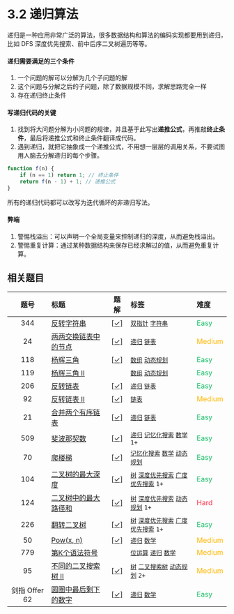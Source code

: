 # 3.2 递归算法

递归是一种应用非常广泛的算法，很多数据结构和算法的编码实现都要用到递归，比如 DFS 深度优先搜索、前中后序二叉树遍历等等。

#### 递归需要满足的三个条件

1. 一个问题的解可以分解为几个子问题的解
2. 这个问题与分解之后的子问题，除了数据规模不同，求解思路完全一样
3. 存在递归终止条件

#### 写递归代码的关键

1. 找到将大问题分解为小问题的规律，并且基于此写出**递推公式**，再推敲**终止条件**，最后将递推公式和终止条件翻译成代码。
2. 遇到递归，就把它抽象成一个递推公式，不用想一层层的调用关系，不要试图用人脑去分解递归的每个步骤。

```javascript
function f(n) {
	if (n == 1) return 1; // 终止条件
	return f(n - 1) + 1; // 递推公式
}
```

所有的递归代码都可以改写为迭代循环的非递归写法。

#### 弊端

1. 警惕栈溢出：可以声明一个全局变量来控制递归的深度，从而避免栈溢出。
2. 警惕重复计算：通过某种数据结构来保存已经求解过的值，从而避免重复计算。

<!-- START TABLE -->
<!-- Please keep comment here to allow auto update -->
<!-- DON'T EDIT THIS SECTION, INSTEAD RE-RUN `npm run lc` TO UPDATE -->


## 相关题目

<!-- prettier-ignore -->
| 题号 | 标题 | 题解 | 标签 | 难度 |
| :------: | :------ | :------: | :------ | :------ |
| 344 | [反转字符串](https://leetcode.com/problems/reverse-string) | [[✓]](/leetcode-js/problem/0344.md) |  [`双指针`](/leetcode-js/outline/tag/two-pointers.md) [`字符串`](/leetcode-js/outline/tag/string.md) | <font color=#15bd66>Easy</font> |
| 24 | [两两交换链表中的节点](https://leetcode.com/problems/swap-nodes-in-pairs) | [[✓]](/leetcode-js/problem/0024.md) |  [`递归`](/leetcode-js/outline/tag/recursion.md) [`链表`](/leetcode-js/outline/tag/linked-list.md) | <font color=#ffb800>Medium</font> |
| 118 | [杨辉三角](https://leetcode.com/problems/pascals-triangle) | [[✓]](/leetcode-js/problem/0118.md) |  [`数组`](/leetcode-js/outline/tag/array.md) [`动态规划`](/leetcode-js/outline/tag/dynamic-programming.md) | <font color=#15bd66>Easy</font> |
| 119 | [杨辉三角 II](https://leetcode.com/problems/pascals-triangle-ii) |  |  [`数组`](/leetcode-js/outline/tag/array.md) [`动态规划`](/leetcode-js/outline/tag/dynamic-programming.md) | <font color=#15bd66>Easy</font> |
| 206 | [反转链表](https://leetcode.com/problems/reverse-linked-list) | [[✓]](/leetcode-js/problem/0206.md) |  [`递归`](/leetcode-js/outline/tag/recursion.md) [`链表`](/leetcode-js/outline/tag/linked-list.md) | <font color=#15bd66>Easy</font> |
| 92 | [反转链表 II](https://leetcode.com/problems/reverse-linked-list-ii) | [[✓]](/leetcode-js/problem/0092.md) |  [`链表`](/leetcode-js/outline/tag/linked-list.md) | <font color=#ffb800>Medium</font> |
| 21 | [合并两个有序链表](https://leetcode.com/problems/merge-two-sorted-lists) | [[✓]](/leetcode-js/problem/0021.md) |  [`递归`](/leetcode-js/outline/tag/recursion.md) [`链表`](/leetcode-js/outline/tag/linked-list.md) | <font color=#15bd66>Easy</font> |
| 509 | [斐波那契数](https://leetcode.com/problems/fibonacci-number) | [[✓]](/leetcode-js/problem/0509.md) |  [`递归`](/leetcode-js/outline/tag/recursion.md) [`记忆化搜索`](/leetcode-js/outline/tag/memoization.md) [`数学`](/leetcode-js/outline/tag/math.md) `1+` | <font color=#15bd66>Easy</font> |
| 70 | [爬楼梯](https://leetcode.com/problems/climbing-stairs) | [[✓]](/leetcode-js/problem/0070.md) |  [`记忆化搜索`](/leetcode-js/outline/tag/memoization.md) [`数学`](/leetcode-js/outline/tag/math.md) [`动态规划`](/leetcode-js/outline/tag/dynamic-programming.md) | <font color=#15bd66>Easy</font> |
| 104 | [二叉树的最大深度](https://leetcode.com/problems/maximum-depth-of-binary-tree) | [[✓]](/leetcode-js/problem/0104.md) |  [`树`](/leetcode-js/outline/tag/tree.md) [`深度优先搜索`](/leetcode-js/outline/tag/depth-first-search.md) [`广度优先搜索`](/leetcode-js/outline/tag/breadth-first-search.md) `1+` | <font color=#15bd66>Easy</font> |
| 124 | [二叉树中的最大路径和](https://leetcode.com/problems/binary-tree-maximum-path-sum) | [[✓]](/leetcode-js/problem/0124.md) |  [`树`](/leetcode-js/outline/tag/tree.md) [`深度优先搜索`](/leetcode-js/outline/tag/depth-first-search.md) [`动态规划`](/leetcode-js/outline/tag/dynamic-programming.md) `1+` | <font color=#ff334b>Hard</font> |
| 226 | [翻转二叉树](https://leetcode.com/problems/invert-binary-tree) | [[✓]](/leetcode-js/problem/0226.md) |  [`树`](/leetcode-js/outline/tag/tree.md) [`深度优先搜索`](/leetcode-js/outline/tag/depth-first-search.md) [`广度优先搜索`](/leetcode-js/outline/tag/breadth-first-search.md) `1+` | <font color=#15bd66>Easy</font> |
| 50 | [Pow(x, n)](https://leetcode.com/problems/powx-n) | [[✓]](/leetcode-js/problem/0050.md) |  [`递归`](/leetcode-js/outline/tag/recursion.md) [`数学`](/leetcode-js/outline/tag/math.md) | <font color=#ffb800>Medium</font> |
| 779 | [第K个语法符号](https://leetcode.com/problems/k-th-symbol-in-grammar) |  |  [`位运算`](/leetcode-js/outline/tag/bit-manipulation.md) [`递归`](/leetcode-js/outline/tag/recursion.md) [`数学`](/leetcode-js/outline/tag/math.md) | <font color=#ffb800>Medium</font> |
| 95 | [不同的二叉搜索树 II](https://leetcode.com/problems/unique-binary-search-trees-ii) | [[✓]](/leetcode-js/problem/0095.md) |  [`树`](/leetcode-js/outline/tag/tree.md) [`二叉搜索树`](/leetcode-js/outline/tag/binary-search-tree.md) [`动态规划`](/leetcode-js/outline/tag/dynamic-programming.md) `2+` | <font color=#ffb800>Medium</font> |
| 剑指 Offer 62 | [圆圈中最后剩下的数字](https://leetcode.cn/problems/yuan-quan-zhong-zui-hou-sheng-xia-de-shu-zi-lcof) | [[✓]](/leetcode-js/problem/jz_offer_62_1.md) |  [`递归`](/leetcode-js/outline/tag/recursion.md) [`数学`](/leetcode-js/outline/tag/math.md) | <font color=#15bd66>Easy</font> |

